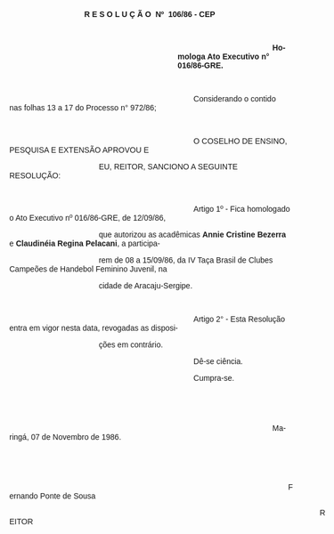 <body lang=PT-BR style='tab-interval:36.0pt'>

<div class=Section1>

<p class=MsoNormal align=center style='text-align:center'><b style='mso-bidi-font-weight:
normal'><span style='font-family:Arial;mso-no-proof:yes'>R E S O L U Ç Ã O<span
style='mso-spacerun:yes'>  </span>Nº<span style='mso-spacerun:yes'> 
</span>106/86 - CEP<o:p></o:p></span></b></p>

<p class=MsoNormal align=center style='text-align:center'><span
style='font-family:Arial;mso-no-proof:yes'><o:p>&nbsp;</o:p></span></p>

<p class=MsoNormal style='margin-left:8.0cm;text-indent:127.6pt'><b
style='mso-bidi-font-weight:normal'><span style='font-family:Arial;mso-no-proof:
yes'>Homologa Ato Executivo n° 016/86-GRE.<o:p></o:p></span></b></p>

<p class=MsoNormal><b style='mso-bidi-font-weight:normal'><span
style='font-family:Arial;mso-no-proof:yes'><o:p>&nbsp;</o:p></span></b></p>

<p class=MsoNormal style='text-indent:248.1pt'><span style='font-family:Arial;
mso-no-proof:yes'>Considerando o contido nas folhas <st1:metricconverter
ProductID="13 a" w:st="on">13 a</st1:metricconverter> 17 do Processo n° 972/86;<o:p></o:p></span></p>

<p class=MsoNormal><span style='font-family:Arial;mso-no-proof:yes'><o:p>&nbsp;</o:p></span></p>

<p class=MsoNormal style='text-indent:248.1pt'><span style='font-family:Arial;
mso-no-proof:yes'>O COSELHO DE ENSINO, PESQUISA E EXTENSÃO APROVOU E <o:p></o:p></span></p>

<p class=MsoNormal style='text-indent:120.5pt'><span style='font-family:Arial;
mso-no-proof:yes'>EU, REITOR, SANCIONO A SEGUINTE RESOLUÇÃO:<o:p></o:p></span></p>

<p class=MsoNormal><span style='font-family:Arial;mso-no-proof:yes'><o:p>&nbsp;</o:p></span></p>

<p class=MsoNormal style='text-indent:248.1pt'><span style='font-family:Arial;
mso-no-proof:yes'>Artigo 1º - Fica homologado o Ato Executivo nº 016/86-GRE, de
12/09/86, <o:p></o:p></span></p>

<p class=MsoNormal style='text-indent:120.5pt'><span style='font-family:Arial;
mso-no-proof:yes'>que autorizou as acadêmicas <b style='mso-bidi-font-weight:
normal'>Annie Cristine Bezerra</b> e <b style='mso-bidi-font-weight:normal'>Claudinéia
Regina Pelacani</b>, a participa-<o:p></o:p></span></p>

<p class=MsoNormal style='text-indent:120.5pt'><span style='font-family:Arial;
mso-no-proof:yes'>rem de <st1:metricconverter ProductID="08 a" w:st="on">08 a</st1:metricconverter>
15/09/86, da IV Taça Brasil de Clubes Campeões de Handebol Feminino Juvenil, na
<o:p></o:p></span></p>

<p class=MsoNormal style='text-indent:120.5pt'><span style='font-family:Arial;
mso-no-proof:yes'>cidade de Aracaju-Sergipe. <o:p></o:p></span></p>

<p class=MsoNormal><span style='font-family:Arial;mso-no-proof:yes'><o:p>&nbsp;</o:p></span></p>

<p class=MsoNormal style='text-indent:248.1pt'><span style='font-family:Arial;
mso-no-proof:yes'>Artigo 2° - Esta Resolução entra em vigor nesta data,
revogadas as disposi-<o:p></o:p></span></p>

<p class=MsoNormal style='text-indent:120.5pt'><span style='font-family:Arial;
mso-no-proof:yes'>ções em contrário.<o:p></o:p></span></p>

<p class=MsoNormal style='text-indent:248.1pt'><span style='font-family:Arial;
mso-no-proof:yes'>Dê-se ciência. <o:p></o:p></span></p>

<p class=MsoNormal style='text-indent:248.1pt'><span style='font-family:Arial;
mso-no-proof:yes'>Cumpra-se.<o:p></o:p></span></p>

<p class=MsoNormal><span style='font-family:Arial;mso-no-proof:yes'><o:p>&nbsp;</o:p></span></p>

<p class=MsoNormal><span style='font-family:Arial;mso-no-proof:yes'><o:p>&nbsp;</o:p></span></p>

<p class=MsoNormal style='text-indent:354.4pt'><span style='font-family:Arial;
mso-no-proof:yes'>Maringá, 07 de Novembro de 1986.<o:p></o:p></span></p>

<p class=MsoNormal><span style='font-family:Arial;mso-no-proof:yes'><o:p>&nbsp;</o:p></span></p>

<p class=MsoNormal><span style='font-family:Arial;mso-no-proof:yes'><o:p>&nbsp;</o:p></span></p>

<p class=MsoNormal style='text-indent:375.65pt'><span style='font-family:Arial;
mso-no-proof:yes'>Fernando Ponte de Sousa<o:p></o:p></span></p>

<p class=MsoNormal style='text-indent:418.2pt'><span style='font-family:Arial;
mso-no-proof:yes'>REITOR<o:p></o:p></span></p>

</div>

</body>
